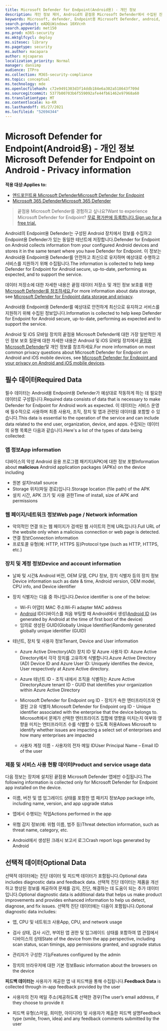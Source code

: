 ```yaml
---
title: Microsoft Defender for Endpoint(Android용) - 개인 정보
description: 개인 정보 제어, Android의 끝점용 Microsoft Defender에서 수집된 진단 데이터에 대한 개인 정보 및 정보에 영향을 미치는 정책 설정을 구성하는 방법입니다.
keywords: Microsoft, defender, Endpoint용 Microsoft Defender, android, 개인 정보, 진단
search.product: eADQiWindows 10XVcnh
search.appverid: met150
ms.prod: m365-security
ms.mktglfcycl: deploy
ms.sitesec: library
ms.pagetype: security
ms.author: macapara
author: mjcaparas
localization_priority: Normal
manager: dansimp
audience: ITPro
ms.collection: M365-security-compliance
ms.topic: conceptual
ms.technology: mde
ms.openlocfilehash: c72e9491303d3f14ddb184e6a302a518643f709d
ms.sourcegitcommit: 5377b00703b6f559092afe44fb61462e97968a60
ms.translationtype: MT
ms.contentlocale: ko-KR
ms.lasthandoff: 05/27/2021
ms.locfileid: "52694344"
---
```

#  <a name="microsoft-defender-for-endpoint-on-android---privacy-information"></a><span data-ttu-id="0a15f-104">Microsoft Defender for Endpoint(Android용) - 개인 정보</span><span class="sxs-lookup"><span data-stu-id="0a15f-104">Microsoft Defender for Endpoint on Android - Privacy information</span></span>

<span data-ttu-id="0a15f-105">**적용 대상:**</span><span class="sxs-lookup"><span data-stu-id="0a15f-105">**Applies to:**</span></span>
- [<span data-ttu-id="0a15f-106">엔드포인트용 Microsoft Defender</span><span class="sxs-lookup"><span data-stu-id="0a15f-106">Microsoft Defender for Endpoint</span></span>](https://go.microsoft.com/fwlink/p/?linkid=2154037)
- [<span data-ttu-id="0a15f-107">Microsoft 365 Defender</span><span class="sxs-lookup"><span data-stu-id="0a15f-107">Microsoft 365 Defender</span></span>](https://go.microsoft.com/fwlink/?linkid=2118804)

> <span data-ttu-id="0a15f-108">끝점용 Microsoft Defender를 경험하고 싶나요?</span><span class="sxs-lookup"><span data-stu-id="0a15f-108">Want to experience Microsoft Defender for Endpoint?</span></span> [<span data-ttu-id="0a15f-109">무료 평가판에 등록합니다.</span><span class="sxs-lookup"><span data-stu-id="0a15f-109">Sign up for a free trial.</span></span>](https://www.microsoft.com/microsoft-365/windows/microsoft-defender-atp?ocid=docs-wdatp-exposedapis-abovefoldlink) 


<span data-ttu-id="0a15f-110">Android의 Endpoint용 Defender는 구성된 Android 장치에서 정보를 수집하고 Endpoint용 Defender가 있는 동일한 테넌트에 저장합니다.</span><span class="sxs-lookup"><span data-stu-id="0a15f-110">Defender for Endpoint on Android collects information from your configured Android devices and stores it in the same tenant where you have Defender for Endpoint.</span></span> <span data-ttu-id="0a15f-111">이 정보는 Android용 Endpoint용 Defender를 안전하고 최신으로 유지하며 예상대로 수행하고 서비스를 지원하기 위해 수집됩니다.</span><span class="sxs-lookup"><span data-stu-id="0a15f-111">The information is collected to help keep Defender for Endpoint for Android secure, up-to-date, performing as expected, and to support the service.</span></span>

<span data-ttu-id="0a15f-112">데이터 저장소에 대한 자세한 내용은 끝점 데이터 저장소 및 개인 정보 보호를 위한 [Microsoft Defender를 참조하세요.](data-storage-privacy.md)</span><span class="sxs-lookup"><span data-stu-id="0a15f-112">For more information about data storage, see [Microsoft Defender for Endpoint data storage and privacy](data-storage-privacy.md).</span></span>

<span data-ttu-id="0a15f-113">Android용 Endpoint용 Defender를 예상대로 안전하게 최신으로 유지하고 서비스를 지원하기 위해 수집된 정보입니다.</span><span class="sxs-lookup"><span data-stu-id="0a15f-113">Information is collected to help keep Defender for Endpoint for Android secure, up-to-date, performing as expected and to support the service.</span></span>

<span data-ttu-id="0a15f-114">Android 및 iOS 모바일 장치의 끝점용 Microsoft Defender에 대한 가장 일반적인 개인 정보 보호 질문에 대한 자세한 내용은 Android 및 iOS 모바일 장치에서 [끝점용 Microsoft Defender](https://support.microsoft.com/topic/microsoft-defender-for-endpoint-and-your-privacy-on-android-and-ios-mobile-devices-4109bc54-8ec5-4433-9c33-d359b75ac22a)및 개인 정보를 참조하세요.</span><span class="sxs-lookup"><span data-stu-id="0a15f-114">For more information on most common privacy questions about Microsoft Defender for Endpoint on Android and iOS mobile devices, see [Microsoft Defender for Endpoint and your privacy on Android and iOS mobile devices](https://support.microsoft.com/topic/microsoft-defender-for-endpoint-and-your-privacy-on-android-and-ios-mobile-devices-4109bc54-8ec5-4433-9c33-d359b75ac22a).</span></span>

## <a name="required-data"></a><span data-ttu-id="0a15f-115">필수 데이터</span><span class="sxs-lookup"><span data-stu-id="0a15f-115">Required Data</span></span> 

<span data-ttu-id="0a15f-116">필수 데이터는 Android용 Endpoint용 Defender가 예상대로 작동하게 하는 데 필요한 데이터로 구성됩니다.</span><span class="sxs-lookup"><span data-stu-id="0a15f-116">Required data consists of data that is necessary to make Defender for Endpoint for Android work as expected.</span></span> <span data-ttu-id="0a15f-117">이 데이터는 서비스 운영에 필수적으로 사용하며 최종 사용자, 조직, 장치 및 앱과 관련된 데이터를 포함할 수 있습니다.</span><span class="sxs-lookup"><span data-stu-id="0a15f-117">This data is essential to the operation of the service and can include data related to the end user, organization, device, and apps.</span></span> <span data-ttu-id="0a15f-118">수집되는 데이터의 유형 목록은 다음과 같습니다.</span><span class="sxs-lookup"><span data-stu-id="0a15f-118">Here's a list of the types of data being collected:</span></span>

### <a name="app-information"></a><span data-ttu-id="0a15f-119">앱 정보</span><span class="sxs-lookup"><span data-stu-id="0a15f-119">App information</span></span>

<span data-ttu-id="0a15f-120">디바이스의  악성 Android 응용 프로그램 패키지(APK)에 대한 정보 포함</span><span class="sxs-lookup"><span data-stu-id="0a15f-120">Information about **malicious** Android application packages (APKs) on the device including</span></span>

-  <span data-ttu-id="0a15f-121">원본 설치</span><span class="sxs-lookup"><span data-stu-id="0a15f-121">Install source</span></span>
-  <span data-ttu-id="0a15f-122">Storage 위치(파일 경로)입니다.</span><span class="sxs-lookup"><span data-stu-id="0a15f-122">Storage location (file path) of the APK</span></span>
-  <span data-ttu-id="0a15f-123">설치 시간, APK 크기 및 사용 권한</span><span class="sxs-lookup"><span data-stu-id="0a15f-123">Time of install, size of APK and permissions</span></span>

### <a name="web-page--network-information"></a><span data-ttu-id="0a15f-124">웹 페이지/네트워크 정보</span><span class="sxs-lookup"><span data-stu-id="0a15f-124">Web page / Network information</span></span>

- <span data-ttu-id="0a15f-125">악의적인 연결 또는 웹 페이지가 검색된 웹 사이트의 전체 URL입니다.</span><span class="sxs-lookup"><span data-stu-id="0a15f-125">Full URL of the website only when a malicious connection or web page is detected.</span></span>
- <span data-ttu-id="0a15f-126">연결 정보</span><span class="sxs-lookup"><span data-stu-id="0a15f-126">Connection information</span></span>
- <span data-ttu-id="0a15f-127">프로토콜 유형(예: HTTP, HTTPS 등)</span><span class="sxs-lookup"><span data-stu-id="0a15f-127">Protocol type (such as HTTP, HTTPS, etc.)</span></span>


### <a name="device-and-account-information"></a><span data-ttu-id="0a15f-128">장치 및 계정 정보</span><span class="sxs-lookup"><span data-stu-id="0a15f-128">Device and account information</span></span>

- <span data-ttu-id="0a15f-129">날짜 및 시간& Android 버전, OEM 모델, CPU 정보, 장치 식별자 등의 장치 정보</span><span class="sxs-lookup"><span data-stu-id="0a15f-129">Device information such as date & time, Android version, OEM model, CPU       info, and Device identifier</span></span>
- <span data-ttu-id="0a15f-130">장치 식별자는 다음 중 하나입니다.</span><span class="sxs-lookup"><span data-stu-id="0a15f-130">Device identifier is one of the below:</span></span>
    - <span data-ttu-id="0a15f-131">Wi-Fi 어댑터 MAC 주소</span><span class="sxs-lookup"><span data-stu-id="0a15f-131">Wi-Fi adapter MAC address</span></span>
    - <span data-ttu-id="0a15f-132">[Android](https://developer.android.com/reference/android/provider/Settings.Secure#ANDROID_ID) ID(디바이스를 처음 부팅할 때 Android에서 생성)</span><span class="sxs-lookup"><span data-stu-id="0a15f-132">[Android       ID](https://developer.android.com/reference/android/provider/Settings.Secure#ANDROID_ID) (as generated by Android at the time of first boot of the device)</span></span>
    - <span data-ttu-id="0a15f-133">임의로 생성된 GUID(Globally Unique Identifier)</span><span class="sxs-lookup"><span data-stu-id="0a15f-133">Randomly generated globally unique identifier (GUID)</span></span>

- <span data-ttu-id="0a15f-134">테넌트, 장치 및 사용자 정보</span><span class="sxs-lookup"><span data-stu-id="0a15f-134">Tenant, Device and User information</span></span>
    -   <span data-ttu-id="0a15f-135">Azure Active Directory(AD) 장치 ID 및 Azure 사용자 ID: Azure Active Directory에서 각각 장치를 고유하게 식별합니다.</span><span class="sxs-lookup"><span data-stu-id="0a15f-135">Azure Active Directory (AD) Device ID and Azure User ID: Uniquely     identifies the device, User respectively at Azure Active directory.</span></span>

    -   <span data-ttu-id="0a15f-136">Azure 테넌트 ID - 조직 내에서 조직을 식별하는 Azure Active Directory</span><span class="sxs-lookup"><span data-stu-id="0a15f-136">Azure tenant ID - GUID that identifies your organization within     Azure Active Directory</span></span>

    -   <span data-ttu-id="0a15f-137">Microsoft Defender for Endpoint org ID - 장치가 속한 엔터프라이즈와 연결된 고유 식별자.</span><span class="sxs-lookup"><span data-stu-id="0a15f-137">Microsoft Defender for Endpoint org ID - Unique identifier associated with the enterprise that the device belongs to.</span></span> <span data-ttu-id="0a15f-138">Microsoft에서 문제가 선택한 엔터프라이즈 집합에 영향을 미치는지 여부와 영향을 미치는 엔터프라이즈 수를 식별할 수 있도록 허용</span><span class="sxs-lookup"><span data-stu-id="0a15f-138">Allows Microsoft to identify whether issues are impacting a select set of enterprises and how many enterprises are impacted</span></span> 

    -   <span data-ttu-id="0a15f-139">사용자 계정 이름 - 사용자의 전자 메일 ID</span><span class="sxs-lookup"><span data-stu-id="0a15f-139">User Principal Name – Email ID of the user</span></span>

### <a name="product-and-service-usage-data"></a><span data-ttu-id="0a15f-140">제품 및 서비스 사용 현황 데이터</span><span class="sxs-lookup"><span data-stu-id="0a15f-140">Product and service usage data</span></span>

<span data-ttu-id="0a15f-141">다음 정보는 장치에 설치된 끝점용 Microsoft Defender 앱에만 수집됩니다.</span><span class="sxs-lookup"><span data-stu-id="0a15f-141">The following information is collected only for Microsoft Defender for Endpoint app installed on the device.</span></span> 

-   <span data-ttu-id="0a15f-142">이름, 버전 및 앱 업그레이드 상태를 포함한 앱 패키지 정보</span><span class="sxs-lookup"><span data-stu-id="0a15f-142">App package info, including name, version, and app upgrade status</span></span>

-   <span data-ttu-id="0a15f-143">앱에서 수행되는 작업</span><span class="sxs-lookup"><span data-stu-id="0a15f-143">Actions performed in the app</span></span>

-   <span data-ttu-id="0a15f-144">위협 감지 정보(예: 위협 이름, 범주 등)</span><span class="sxs-lookup"><span data-stu-id="0a15f-144">Threat detection information, such as threat name, category, etc.</span></span>

-   <span data-ttu-id="0a15f-145">Android에서 생성된 크래시 보고서 로그</span><span class="sxs-lookup"><span data-stu-id="0a15f-145">Crash report logs generated by Android</span></span>

## <a name="optional-data"></a><span data-ttu-id="0a15f-146">선택적 데이터</span><span class="sxs-lookup"><span data-stu-id="0a15f-146">Optional Data</span></span>

<span data-ttu-id="0a15f-147">선택적 데이터에는 진단 데이터 및 피드백 데이터가 포함됩니다.</span><span class="sxs-lookup"><span data-stu-id="0a15f-147">Optional data includes diagnostic data and feedback data.</span></span> <span data-ttu-id="0a15f-148">선택적 진단 데이터는 제품을 개선하고 향상된 정보를 제공하여 문제를 감지, 진단, 해결하는 데 도움이 되는 추가 데이터입니다.</span><span class="sxs-lookup"><span data-stu-id="0a15f-148">Optional diagnostic data is additional data that helps us make product improvements and provides enhanced information to help us detect, diagnose, and fix issues.</span></span> <span data-ttu-id="0a15f-149">선택적 진단 데이터에는 다음이 포함됩니다.</span><span class="sxs-lookup"><span data-stu-id="0a15f-149">Optional diagnostic data includes:</span></span>

-   <span data-ttu-id="0a15f-150">앱, CPU 및 네트워크 사용</span><span class="sxs-lookup"><span data-stu-id="0a15f-150">App, CPU, and network usage</span></span>

-   <span data-ttu-id="0a15f-151">검사 상태, 검사 시간, 부여된 앱 권한 및 업그레이드 상태를 포함하여 앱 관점에서 디바이스의 상태</span><span class="sxs-lookup"><span data-stu-id="0a15f-151">State of the device from the app perspective, including scan status, scan timings, app permissions granted, and upgrade status</span></span>

-   <span data-ttu-id="0a15f-152">관리자가 구성한 기능</span><span class="sxs-lookup"><span data-stu-id="0a15f-152">Features configured by the admin</span></span>

-   <span data-ttu-id="0a15f-153">장치의 브라우저에 대한 기본 정보</span><span class="sxs-lookup"><span data-stu-id="0a15f-153">Basic information about the browsers on the device</span></span>

<span data-ttu-id="0a15f-154">**피드백 데이터는** 사용자가 제공한 앱 내 피드백을 통해 수집됩니다.</span><span class="sxs-lookup"><span data-stu-id="0a15f-154">**Feedback Data** is collected through in-app feedback provided by the user</span></span>

-   <span data-ttu-id="0a15f-155">사용자의 전자 메일 주소(제공하도록 선택한 경우)</span><span class="sxs-lookup"><span data-stu-id="0a15f-155">The user’s email address, if they choose to provide it</span></span>

-   <span data-ttu-id="0a15f-156">피드백 유형(스마일, 희미한, 아이디어) 및 사용자가 제출한 피드백 설명</span><span class="sxs-lookup"><span data-stu-id="0a15f-156">Feedback type (smile, frown, idea) and any feedback comments submitted by the user</span></span>
